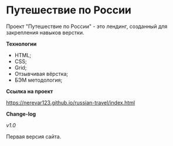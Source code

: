 # Путешествие по России #

Проект "Путешествие по России" - это лендинг, созданный для закрепления навыков верстки.

**Технологии**

* HTML;
* CSS;
* Grid;
* Отзывчивая вёрстка;
* БЭМ методология;

**Ссылка на проект**

https://nerevar123.github.io/russian-travel/index.html

**Change-log**

_v1.0_

Первая версия сайта.
